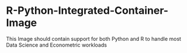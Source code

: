 # R-Python-Integrated-Container-Image
This Image should contain support for both Python and R to handle most Data Science and Econometric workloads
